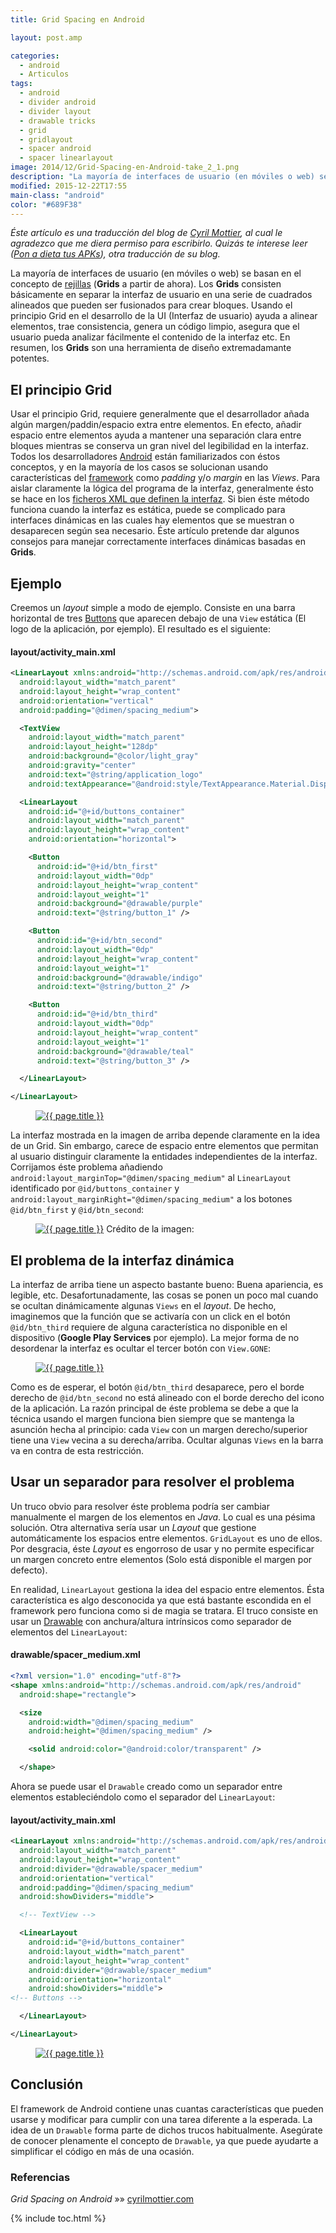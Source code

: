 ```yaml
---
title: Grid Spacing en Android

layout: post.amp

categories:
  - android
  - Articulos
tags:
  - android
  - divider android
  - divider layout
  - drawable tricks
  - grid
  - gridlayout
  - spacer android
  - spacer linearlayout
image: 2014/12/Grid-Spacing-en-Android-take_2_1.png
description: "La mayoría de interfaces de usuario (en móviles o web) se basan en el concepto de [rejillas][3] (**Grids** a partir de ahora). Los **Grids** consisten básicamente en separar la interfaz de usuario en una serie de cuadrados alineados que pueden ser fusionados para crear bloques. Usando el principio Grid en el desarrollo de la UI (Interfaz de usuario) ayuda a alinear elementos, trae consistencia, genera un código limpio, asegura que el usuario pueda analizar fácilmente el contenido de la interfaz etc. En resumen, los **Grids** son una herramienta de diseño extremadamante potentes."
modified: 2015-12-22T17:55
main-class: "android"
color: "#689F38"
---
```

*Éste artículo es una traducción del blog de [Cyril Mottier][1], al cual le agradezco que me diera permiso para escribirlo. Quizás te interese leer ([Pon a dieta tus APKs][2]), otra traducción de su blog.*

La mayoría de interfaces de usuario (en móviles o web) se basan en el concepto de [rejillas][3] (**Grids** a partir de ahora). Los **Grids** consisten básicamente en separar la interfaz de usuario en una serie de cuadrados alineados que pueden ser fusionados para crear bloques. Usando el principio Grid en el desarrollo de la UI (Interfaz de usuario) ayuda a alinear elementos, trae consistencia, genera un código limpio, asegura que el usuario pueda analizar fácilmente el contenido de la interfaz etc. En resumen, los **Grids** son una herramienta de diseño extremadamante potentes.

## El principio Grid

Usar el principio Grid, requiere generalmente que el desarrollador añada algún margen/paddin/espacio extra entre elementos. En efecto, añadir espacio entre elementos ayuda a mantener una separación clara entre bloques mientras se conserva un gran nivel del legibilidad en la interfaz. Todos los desarrolladores [Android][4] están familiarizados con éstos conceptos, y en la mayoría de los casos se solucionan usando características del [framework][5] como *padding* y/o *margin* en las *Views*. Para aislar claramente la lógica del programa de la interfaz, generalmente ésto se hace en los [ficheros XML que definen la interfaz][6]. Si bien éste método funciona cuando la interfaz es estática, puede se complicado para interfaces dinámicas en las cuales hay elementos que se muestran o desaparecen según sea necesario. Éste artículo pretende dar algunos consejos para manejar correctamente interfaces dinámicas basadas en **Grids**.

<!--ad-->

## Ejemplo

Creemos un *layout* simple a modo de ejemplo. Consiste en una barra horizontal de tres [Buttons][7] que aparecen debajo de una `View` estática (El logo de la aplicación, por ejemplo). El resultado es el siguiente:

#### layout/activity_main.xml

```xml
<LinearLayout xmlns:android="http://schemas.android.com/apk/res/android"
  android:layout_width="match_parent"
  android:layout_height="wrap_content"
  android:orientation="vertical"
  android:padding="@dimen/spacing_medium">

  <TextView
    android:layout_width="match_parent"
    android:layout_height="128dp"
    android:background="@color/light_gray"
    android:gravity="center"
    android:text="@string/application_logo"
    android:textAppearance="@android:style/TextAppearance.Material.Display1" />

  <LinearLayout
    android:id="@+id/buttons_container"
    android:layout_width="match_parent"
    android:layout_height="wrap_content"
    android:orientation="horizontal">

    <Button
      android:id="@+id/btn_first"
      android:layout_width="0dp"
      android:layout_height="wrap_content"
      android:layout_weight="1"
      android:background="@drawable/purple"
      android:text="@string/button_1" />

    <Button
      android:id="@+id/btn_second"
      android:layout_width="0dp"
      android:layout_height="wrap_content"
      android:layout_weight="1"
      android:background="@drawable/indigo"
      android:text="@string/button_2" />

    <Button
      android:id="@+id/btn_third"
      android:layout_width="0dp"
      android:layout_height="wrap_content"
      android:layout_weight="1"
      android:background="@drawable/teal"
      android:text="@string/button_3" />

  </LinearLayout>

</LinearLayout>

```

<figure>
  <a href="/assets/img/2014/12/Grid-Spacing-en-Android-take_1.png"><img  src="/assets/img/2014/12/Grid-Spacing-en-Android-take_1.png" title="{{ page.title }}" alt="{{ page.title }}" /></a>
</figure>

La interfaz mostrada en la imagen de arriba depende claramente en la idea de un Grid. Sin embargo, carece de espacio entre elementos que permitan al usuario distinguir claramente la entidades independientes de la interfaz. Corrijamos éste problema añadiendo `android:layout_marginTop="@dimen/spacing_medium"` al `LinearLayout` identificado por `@id/buttons_container` y `android:layout_marginRight="@dimen/spacing_medium"` a los botones `@id/btn_first` y `@id/btn_second`:

<figure>
  <a href="/assets/img/2014/12/Grid-Spacing-en-Android-take_2_1.png"><img  src="/assets/img/2014/12/Grid-Spacing-en-Android-take_2_1.png" title="{{ page.title }}" alt="{{ page.title }}" /></a>
  <span class="image-credit">Crédito de la imagen: </span>
</figure>

## El problema de la interfaz dinámica

La interfaz de arriba tiene un aspecto bastante bueno: Buena apariencia, es legible, etc. Desafortunadamente, las cosas se ponen un poco mal cuando se ocultan dinámicamente algunas `Views` en el *layout*. De hecho, imaginemos que la función que se activaría con un click en el botón `@id/btn_third` requiere de alguna característica no disponible en el dispositivo (**Google Play Services** por ejemplo). La mejor forma de no desordenar la interfaz es ocultar el tercer botón con `View.GONE`:

<figure>
  <a href="/assets/img/2014/12/Grid-Spacing-en-Android-take_2_2.png"><img  src="/assets/img/2014/12/Grid-Spacing-en-Android-take_2_2.png" title="{{ page.title }}" alt="{{ page.title }}" /></a>
</figure>

Como es de esperar, el botón `@id/btn_third` desaparece, pero el borde derecho de `@id/btn_second` no está alineado con el borde derecho del icono de la aplicación. La razón principal de éste problema se debe a que la técnica usando el margen funciona bien siempre que se mantenga la asunción hecha al principio: cada `View` con un margen derecho/superior tiene una `View` vecina a su derecha/arriba. Ocultar algunas `Views` en la barra va en contra de esta restricción.

## Usar un separador para resolver el problema

Un truco obvio para resolver éste problema podría ser cambiar manualmente el margen de los elementos en *Java*. Lo cual es una pésima solución. Otra alternativa sería usar un *Layout* que gestione automáticamente los espacios entre elementos. `GridLayout` es uno de ellos. Por desgracia, éste *Layout* es engorroso de usar y no permite especificar un margen concreto entre elementos (Solo está disponible el margen por defecto).

En realidad, `LinearLayout` gestiona la idea del espacio entre elementos. Ésta característica es algo desconocida ya que está bastante escondida en el framework pero funciona como si de magia se tratara. El truco consiste en usar un [Drawable][8] con anchura/altura intrínsicos como separador de elementos del `LinearLayout`:

#### drawable/spacer_medium.xml

```xml
<?xml version="1.0" encoding="utf-8"?>
<shape xmlns:android="http://schemas.android.com/apk/res/android"
  android:shape="rectangle">

  <size
    android:width="@dimen/spacing_medium"
    android:height="@dimen/spacing_medium" />

    <solid android:color="@android:color/transparent" />

  </shape>

```

Ahora se puede usar el `Drawable` creado como un separador entre elementos estableciéndolo como el separador del `LinearLayout`:

#### layout/activity_main.xml

```xml
<LinearLayout xmlns:android="http://schemas.android.com/apk/res/android"
  android:layout_width="match_parent"
  android:layout_height="wrap_content"
  android:divider="@drawable/spacer_medium"
  android:orientation="vertical"
  android:padding="@dimen/spacing_medium"
  android:showDividers="middle">

  <!-- TextView -->

  <LinearLayout
    android:id="@+id/buttons_container"
    android:layout_width="match_parent"
    android:layout_height="wrap_content"
    android:divider="@drawable/spacer_medium"
    android:orientation="horizontal"
    android:showDividers="middle">
<!-- Buttons -->

  </LinearLayout>

</LinearLayout>

```

<figure>
  <a href="/assets/img/2014/12/Grid-Spacing-en-Android-take_3.png"><img  src="/assets/img/2014/12/Grid-Spacing-en-Android-take_3.png" title="{{ page.title }}" alt="{{ page.title }}" /></a>
</figure>

## Conclusión

El framework de Android contiene unas cuantas características que pueden usarse y modificar para cumplir con una tarea diferente a la esperada. La idea de un `Drawable` forma parte de dichos trucos habitualmente. Asegúrate de conocer plenamente el concepto de `Drawable`, ya que puede ayudarte a simplificar el código en más de una ocasión.

### Referencias

*Grid Spacing on Android* »» <a href="http://cyrilmottier.com/2014/11/17/grid-spacing-on-android/" target="_blank">cyrilmottier.com</a>

 [1]: http://cyrilmottier.com/ "Blog de Cyril"
 [2]: https://elbauldelprogramador.com/pon-dieta-tus-apks/ "Pon a Dieta Tus APKs"
 [3]: https://elbauldelprogramador.com/crear-un-gridview-con-adaptador-personalizado-en-android/ "Crear un GridView con Adaptador personalizado en Android"
 [4]: https://elbauldelprogramador.com/curso-programacion-android/ "Curso de programación en Android"
 [5]: https://elbauldelprogramador.com/los-10-mejores-frameworks-gratis-de-aplicaciones-web/ "Los 11 mejores frameworks gratuitos para aplicaciones Web"
 [6]: https://elbauldelprogramador.com/programacion-android-interfaz-grafica_23/ "Programación Android: Layouts"
 [7]: https://elbauldelprogramador.com/programacion-android-interfaz-grafica_25/ "Programación Android: Componentes Gráficos"
 [8]: https://elbauldelprogramador.com/optimizando-la-interfaz-android-compound-drawables/ "Optimizando la interfaz Android – Compound Drawables"

{% include toc.html %}
